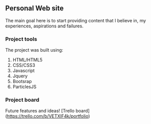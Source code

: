 ## Personal Web site
The main goal here is to start providing content that I believe in, my experiences, aspirations and failures.


### Project tools
The project was built using:
1. HTML/HTML5
1. CSS/CSS3
1. Javascript
1. Jquery
1. Bootsrap
1. ParticlesJS


### Project board
Future features and ideas!
[Trello board] (https://trello.com/b/VETXlF4k/portfolio)
